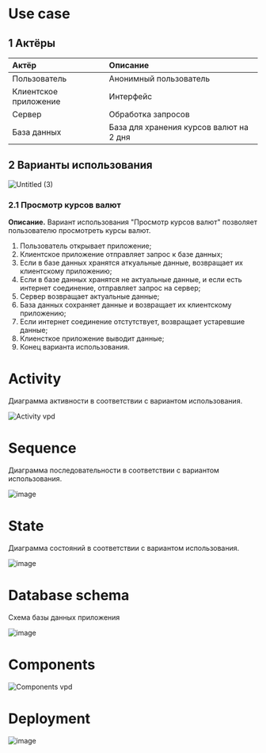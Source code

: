 
# Use case

## 1 Актёры 

| Актёр | Описание |
|:--|:--|
| Пользователь | Анонимный пользователь |
| Клиентское приложение | Интерфейс |
| Сервер | Обработка запросов |
| База данных | База для хранения курсов валют на 2 дня |

## 2 Варианты использования

![Untitled (3)](https://user-images.githubusercontent.com/70812017/204878849-cf781109-4218-4323-90aa-974ca5991a97.png)

### 2.1 Просмотр курсов валют

 **Описание.** Вариант использования "Просмотр курсов валют" позволяет пользователю просмотреть курсы валют.
 
1. Пользователь открывает приложение;
2. Клиентское приложение отправляет запрос к базе данных;
3. Если в базе данных хранятся аткуальные данные, возвращает их клиентскому приложению;
4. Если в базе данных хранятся не актуальные данные, и если есть интернет соединение, отправляет запрос на сервер;
5. Сервер возвращает актуальные данные;
6. База данных сохраняет данные и возвращает их клиентскому приложению;
7. Если интернет соединение отстутствует, возвращает устаревшие данные;
8. Клиенсткое приложение выводит данные;
8. Конец варианта использования.

# Activity

Диаграмма активности в соответствии с вариантом использования.

![Activity vpd](https://user-images.githubusercontent.com/70812017/204910103-b1009a3a-9b44-4190-b569-aebf2781a249.png)

# Sequence

Диаграмма последовательности в соответствии с вариантом использования.

![image](https://user-images.githubusercontent.com/70812017/204915197-97270160-ba4a-4780-a723-14197542987e.png)

# State

Диаграмма состояний в соответствии с вариантом использования.

![image](https://user-images.githubusercontent.com/70812017/204915371-0da596ee-cebf-4951-8131-3b1a97bea4cf.png)

# Database schema

Схема базы данных приложения

![image](https://user-images.githubusercontent.com/70812017/204917232-f76be085-59bb-43ed-8dd1-ba6e884da802.png)

# Components

![Components vpd](https://user-images.githubusercontent.com/72657584/203282181-82f16297-9846-47bd-87a1-b488a974b720.jpg)

# Deployment

![image](https://user-images.githubusercontent.com/72657584/203284566-26377bdf-0d98-4628-a8dc-1d131261ee77.png)
